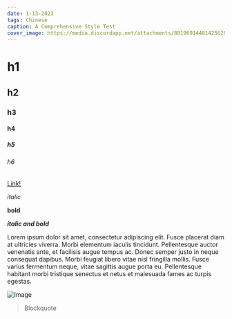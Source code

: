 ```yaml
---
date: 1-13-2023
tags: Chinese
caption: A Comprehensive Style Test 
cover_image: https://media.discordapp.net/attachments/881969144814256200/1058197637616123924/Screenshot_2022-12-29_at_5.39.33_PM.png
---
```


# h1
## h2
### h3
#### h4
##### h5
###### h6

[Link!](https://www.google.com/)

_italic_

__bold__

***italic and bold***

Lorem ipsum dolor sit amet, consectetur adipiscing elit. Fusce placerat diam at ultricies viverra. Morbi elementum iaculis tincidunt. Pellentesque auctor venenatis ante, et facilisis augue tempus ac. Donec semper justo in neque consequat dapibus. Morbi feugiat libero vitae nisl fringilla mollis. Fusce varius fermentum neque, vitae sagittis augue porta eu. Pellentesque habitant morbi tristique senectus et netus et malesuada fames ac turpis egestas.

![Image](https://media.discordapp.net/attachments/881969144814256200/1058197637616123924/Screenshot_2022-12-29_at_5.39.33_PM.png)

> Blockquote